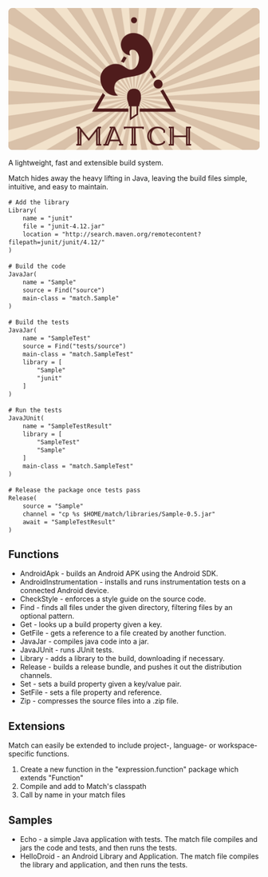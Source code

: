
![Match](./docs/header/Match.png)

A lightweight, fast and extensible build system.

Match hides away the heavy lifting in Java, leaving the build files simple, intuitive, and easy to maintain.

    # Add the library
    Library(
        name = "junit"
        file = "junit-4.12.jar"
        location = "http://search.maven.org/remotecontent?filepath=junit/junit/4.12/"
    )

    # Build the code
    JavaJar(
        name = "Sample"
        source = Find("source")
        main-class = "match.Sample"
    )
    
    # Build the tests
    JavaJar(
        name = "SampleTest"
        source = Find("tests/source")
        main-class = "match.SampleTest"
        library = [
            "Sample"
            "junit"
        ]
    )
    
    # Run the tests
    JavaJUnit(
        name = "SampleTestResult"
        library = [
            "SampleTest"
            "Sample"
        ]
        main-class = "match.SampleTest"
    )

    # Release the package once tests pass
    Release(
        source = "Sample"
        channel = "cp %s $HOME/match/libraries/Sample-0.5.jar"
        await = "SampleTestResult"
    )

## Functions
- AndroidApk - builds an Android APK using the Android SDK.
- AndroidInstrumentation - installs and runs instrumentation tests on a connected Android device.
- CheckStyle - enforces a style guide on the source code.
- Find - finds all files under the given directory, filtering files by an optional pattern.
- Get - looks up a build property given a key.
- GetFile - gets a reference to a file created by another function.
- JavaJar - compiles java code into a jar.
- JavaJUnit - runs JUnit tests.
- Library - adds a library to the build, downloading if necessary.
- Release - builds a release bundle, and pushes it out the distribution channels.
- Set - sets a build property given a key/value pair.
- SetFile - sets a file property and reference.
- Zip - compresses the source files into a .zip file.

## Extensions
Match can easily be extended to include project-, language- or workspace-specific functions.

1. Create a new function in the "expression.function" package which extends "Function"
2. Compile and add to Match's classpath
3. Call by name in your match files

## Samples
- Echo - a simple Java application with tests. The match file compiles and jars the code and tests, and then runs the tests.
- HelloDroid - an Android Library and Application. The match file compiles the library and application, and then runs the tests.
